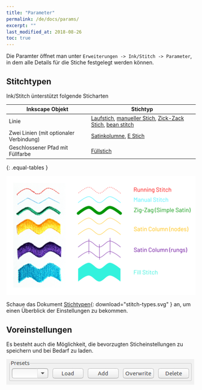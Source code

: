 ```yaml
---
title: "Parameter"
permalink: /de/docs/params/
excerpt: ""
last_modified_at: 2018-08-26
toc: true
---
```


Die Paramter öffnet man unter `Erweiterungen -> Ink/Stitch -> Parameter`, in dem alle Details für die Stiche festgelegt werden können.

## Stitchtypen

Ink/Stitch ünterstützt folgende Sticharten

|Inkscape Objekt|Stichtyp|
|---|---|
|Linie|[Laufstich](/docs/stitches/stroke/#running-stitch), [manueller Stich](/docs/stitches/stroke/#manual-stitch-mode), [Zick-Zack Stich](/docs/stitches/stroke/#zig-zag-stitch-mode-previously-simple-satin), [bean stitch](/docs/stitches/stroke/#bean-stitch-mode)|
|Zwei Linien (mit optionaler Verbindung)|[Satinkolumne](/docs/stitches/satin), [E Stich](/docs/stitches/satin/#params)|
|Geschlossener Pfad mit Füllfarbe|[Füllstich](/docs/stitches/fill/)|
{: .equal-tables }

![Stichtypen](/assets/images/docs/stitch-types.svg)

Schaue das Dokument [Stichtypen](/assets/images/docs/stitch-types.svg){: download="stitch-types.svg" } an, um einen Überblick der Einstellungen zu bekommen.

## Voreinstellungen

Es besteht auch die Möglichkeit, die bevorzugten Sticheinstellungen zu speichern und bei Bedarf zu laden.

![Presets Dialog](/assets/images/docs/en/params-presets.jpg)
